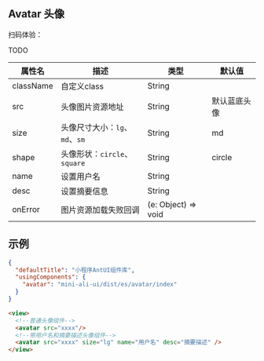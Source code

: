 ## Avatar 头像

扫码体验：

TODO


| 属性名 | 描述 | 类型 | 默认值 |
| ---- | ---- | ---- | ---- |
| className| 自定义class | String| |
| src | 头像图片资源地址| String | 默认蓝底头像 |
| size | 头像尺寸大小：`lg`、`md`、`sm`| String | md |
| shape | 头像形状：`circle`、`square`| String | circle |
| name | 设置用户名| String | |
| desc | 设置摘要信息| String | |
| onError| 图片资源加载失败回调 | (e: Object) => void|  |


## 示例

```json
{
  "defaultTitle": "小程序AntUI组件库",
  "usingComponents": {
    "avatar": "mini-ali-ui/dist/es/avatar/index"
  }
}
```

```html
<view>
  <!--普通头像组件-->
  <avatar src="xxxx"/>
  <!--带用户名和摘要描述头像组件-->
  <avatar src="xxxx" size="lg" name="用户名" desc="摘要描述" />
</view>
```
